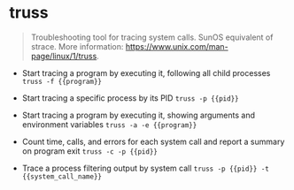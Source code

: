 # truss
> Troubleshooting tool for tracing system calls.
> SunOS equivalent of strace.
> More information: <https://www.unix.com/man-page/linux/1/truss>.

- Start tracing a program by executing it, following all child processes
`truss -f {{program}}`

- Start tracing a specific process by its PID
`truss -p {{pid}}`

- Start tracing a program by executing it, showing arguments and environment variables
`truss -a -e {{program}}`

- Count time, calls, and errors for each system call and report a summary on program exit
`truss -c -p {{pid}}`

- Trace a process filtering output by system call
`truss -p {{pid}} -t {{system_call_name}}`
